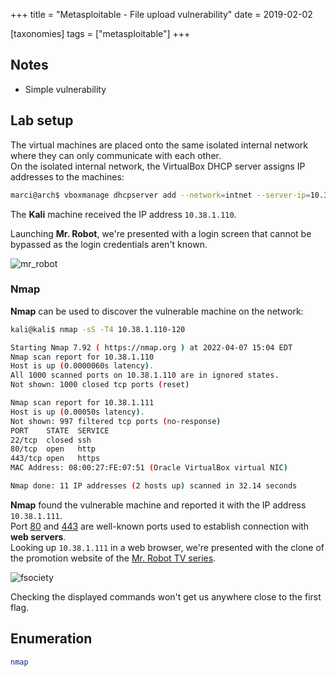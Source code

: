 +++
title = "Metasploitable - File upload vulnerability"
date = 2019-02-02

[taxonomies]
tags = ["metasploitable"]
+++

## Notes

- Simple vulnerability

## Lab setup

The virtual machines are placed onto the same isolated internal network where
they can only communicate with each other.<br>
On the isolated internal network, the VirtualBox DHCP server assigns IP
addresses to the machines:

```sh
marci@arch$ vboxmanage dhcpserver add --network=intnet --server-ip=10.38.1.1 --lower-ip=10.38.1.110 --upper-ip=10.38.1.120 --netmask=255.255.255.0 --enable
```

The **Kali** machine received the IP address `10.38.1.110`.

Launching **Mr. Robot**, we're presented with a login screen that cannot be
bypassed as the login credentials aren't known.

![mr_robot](https://www.dropbox.com/s/rftjad3vikt9yyp/mr_robot.jpg?dl=1)


### Nmap

**Nmap** can be used to discover the vulnerable machine on the network:
```sh
kali@kali$ nmap -sS -T4 10.38.1.110-120
```

```sh
Starting Nmap 7.92 ( https://nmap.org ) at 2022-04-07 15:04 EDT
Nmap scan report for 10.38.1.110
Host is up (0.0000060s latency).
All 1000 scanned ports on 10.38.1.110 are in ignored states.
Not shown: 1000 closed tcp ports (reset)

Nmap scan report for 10.38.1.111
Host is up (0.00050s latency).
Not shown: 997 filtered tcp ports (no-response)
PORT    STATE  SERVICE
22/tcp  closed ssh
80/tcp  open   http
443/tcp open   https
MAC Address: 08:00:27:FE:07:51 (Oracle VirtualBox virtual NIC)

Nmap done: 11 IP addresses (2 hosts up) scanned in 32.14 seconds
```

**Nmap** found the vulnerable machine and reported it with the IP address
`10.38.1.111`.<br>
Port [80](https://www.iana.org/assignments/service-names-port-numbers/service-names-port-numbers.xhtml?search=80) and [443](https://www.iana.org/assignments/service-names-port-numbers/service-names-port-numbers.xhtml?search=443)
are well-known ports used to establish connection with **web servers**.<br>
Looking up `10.38.1.111` in a web browser, we're presented with the clone of
the promotion website of the [Mr. Robot TV series](https://www.imdb.com/title/tt4158110/).

![fsociety](https://www.dropbox.com/s/mh5v8lc88k9r8tx/fsociety.png?dl=1)

Checking the displayed commands won't get us anywhere close to the first flag.

## Enumeration

```sh
nmap


```
